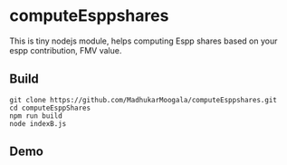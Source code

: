 # computeEsppshares
This is tiny nodejs module, helps computing Espp shares based on your espp contribution, FMV value.

## Build
```
git clone https://github.com/MadhukarMoogala/computeEsppshares.git
cd computeEsppShares
npm run build
node indexB.js
```

## Demo
